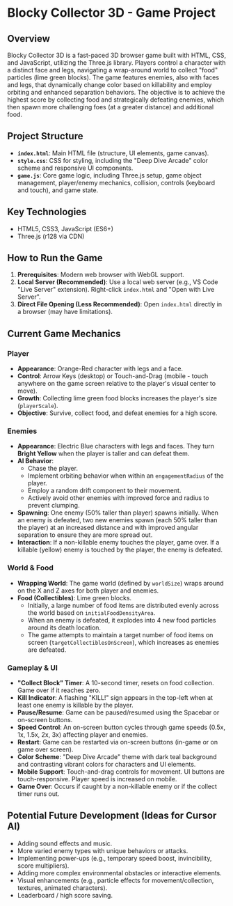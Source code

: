 # Blocky Collector 3D - Game Project

## Overview

Blocky Collector 3D is a fast-paced 3D browser game built with HTML, CSS, and JavaScript, utilizing the Three.js library. Players control a character with a distinct face and legs, navigating a wrap-around world to collect "food" particles (lime green blocks). The game features enemies, also with faces and legs, that dynamically change color based on killability and employ orbiting and enhanced separation behaviors. The objective is to achieve the highest score by collecting food and strategically defeating enemies, which then spawn more challenging foes (at a greater distance) and additional food.

## Project Structure

*   **`index.html`**: Main HTML file (structure, UI elements, game canvas).
*   **`style.css`**: CSS for styling, including the "Deep Dive Arcade" color scheme and responsive UI components.
*   **`game.js`**: Core game logic, including Three.js setup, game object management, player/enemy mechanics, collision, controls (keyboard and touch), and game state.

## Key Technologies

*   HTML5, CSS3, JavaScript (ES6+)
*   Three.js (r128 via CDN)

## How to Run the Game

1.  **Prerequisites**: Modern web browser with WebGL support.
2.  **Local Server (Recommended)**: Use a local web server (e.g., VS Code "Live Server" extension). Right-click `index.html` and "Open with Live Server".
3.  **Direct File Opening (Less Recommended)**: Open `index.html` directly in a browser (may have limitations).

## Current Game Mechanics

### Player
*   **Appearance**: Orange-Red character with legs and a face.
*   **Control**: Arrow Keys (desktop) or Touch-and-Drag (mobile - touch anywhere on the game screen relative to the player's visual center to move).
*   **Growth**: Collecting lime green food blocks increases the player's size (`playerScale`).
*   **Objective**: Survive, collect food, and defeat enemies for a high score.

### Enemies
*   **Appearance**: Electric Blue characters with legs and faces. They turn **Bright Yellow** when the player is taller and can defeat them.
*   **AI Behavior**:
    *   Chase the player.
    *   Implement orbiting behavior when within an `engagementRadius` of the player.
    *   Employ a random drift component to their movement.
    *   Actively avoid other enemies with improved force and radius to prevent clumping.
*   **Spawning**: One enemy (50% taller than player) spawns initially. When an enemy is defeated, two new enemies spawn (each 50% taller than the player) at an increased distance and with improved angular separation to ensure they are more spread out.
*   **Interaction**: If a non-killable enemy touches the player, game over. If a killable (yellow) enemy is touched by the player, the enemy is defeated.

### World & Food
*   **Wrapping World**: The game world (defined by `worldSize`) wraps around on the X and Z axes for both player and enemies.
*   **Food (Collectibles)**: Lime green blocks.
    *   Initially, a large number of food items are distributed evenly across the world based on `initialFoodDensityArea`.
    *   When an enemy is defeated, it explodes into 4 new food particles around its death location.
    *   The game attempts to maintain a target number of food items on screen (`targetCollectiblesOnScreen`), which increases as enemies are defeated.

### Gameplay & UI
*   **"Collect Block" Timer**: A 10-second timer, resets on food collection. Game over if it reaches zero.
*   **Kill Indicator**: A flashing "KILL!" sign appears in the top-left when at least one enemy is killable by the player.
*   **Pause/Resume**: Game can be paused/resumed using the Spacebar or on-screen buttons.
*   **Speed Control**: An on-screen button cycles through game speeds (0.5x, 1x, 1.5x, 2x, 3x) affecting player and enemies.
*   **Restart**: Game can be restarted via on-screen buttons (in-game or on game over screen).
*   **Color Scheme**: "Deep Dive Arcade" theme with dark teal background and contrasting vibrant colors for characters and UI elements.
*   **Mobile Support**: Touch-and-drag controls for movement. UI buttons are touch-responsive. Player speed is increased on mobile.
*   **Game Over**: Occurs if caught by a non-killable enemy or if the collect timer runs out.

## Potential Future Development (Ideas for Cursor AI)

*   Adding sound effects and music.
*   More varied enemy types with unique behaviors or attacks.
*   Implementing power-ups (e.g., temporary speed boost, invincibility, score multipliers).
*   Adding more complex environmental obstacles or interactive elements.
*   Visual enhancements (e.g., particle effects for movement/collection, textures, animated characters).
*   Leaderboard / high score saving.
